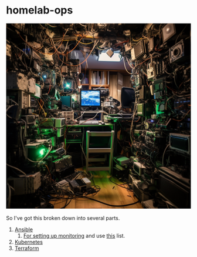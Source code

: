# homelab-ops

![homelab.png](./docs/images/homelab.png)


So I've got this broken down into several parts.
1. [Ansible](./ansible/)
   1. [For setting up monitoring](./ansible/playbooks/install-monitoring.yml) and use [this](./ansible/inventory/hosts) list.
2. [Kubernetes](./kubernetes/)
3. [Terraform](./terraform/)